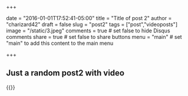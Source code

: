 +++

date = "2016-01-01T17:52:41-05:00"
title = "Title of post 2"
author = "charizard42"
draft = false
slug = "post2"
tags = ["post","videoposts"]
image = "/static/3.jpeg"
comments = true    # set false to hide Disqus comments
share = true        # set false to share buttons
menu = "main"           # set "main" to add this content to the main menu

+++
## Just a random post2 with video

{{<youtube Tj75Arhq5ho>}}

